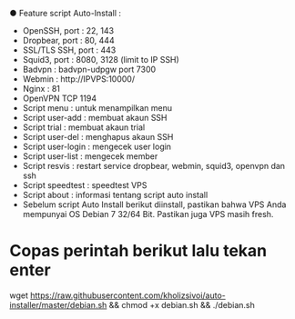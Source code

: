 ● Feature script Auto-Install :

* OpenSSH, port : 22, 143
* Dropbear, port : 80, 444
* SSL/TLS SSH, port : 443
* Squid3, port : 8080, 3128 (limit to IP SSH)
* Badvpn : badvpn-udpgw port 7300
* Webmin : http://IPVPS:10000/
* Nginx : 81
* OpenVPN TCP 1194
* Script menu : untuk menampilkan menu
* Script user-add : membuat akaun SSH
* Script trial : membuat akaun trial
* Script user-del : menghapus akaun SSH
* Script user-login : mengecek user login
* Script user-list : mengecek member
* Script resvis : restart service dropbear, webmin, squid3, openvpn dan ssh
* Script speedtest : speedtest VPS
* Script about : informasi tentang script auto install
* Sebelum script Auto Install berikut diinstall, pastikan bahwa VPS Anda mempunyai OS Debian 7 32/64 Bit. Pastikan juga VPS masih fresh.

# Copas perintah berikut lalu tekan enter
wget https://raw.githubusercontent.com/kholizsivoi/auto-installer/master/debian.sh && chmod +x debian.sh && ./debian.sh
